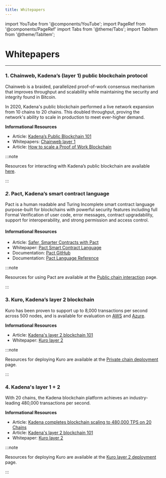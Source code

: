 ```yaml
---
title: Whitepapers
---
```


import YouTube from '@components/YouTube';
import PageRef from '@components/PageRef'
import Tabs from '@theme/Tabs';
import TabItem from '@theme/TabItem';

# Whitepapers

---

### **1. Chainweb, Kadena’s (layer 1) public blockchain protocol** <a href="#1-chainweb-kadenas-public-blockchain-protocol" id="1-chainweb-kadenas-public-blockchain-protocol"></a>

Chainweb is a braided, parallelized proof-of-work consensus mechanism that improves throughput and scalability while maintaining the security and integrity found in Bitcoin.

<YouTube videoId="hYvXxFbsN6I"/>

In 2020, Kadena's public blockchain performed a live network expansion from 10 chains to 20 chains. This doubled throughput, proving the network's ability to scale in production to meet ever-higher demand.

**Informational Resources**

- Article: [Kadena’s Public Blockchain 101](https://medium.com/kadena-io/all-about-chainweb-101-and-faqs-6bd88c325b45)
- Whitepapers: [Chainweb layer 1](./chainweb-layer-1.md)
- Article: [How to scale a Proof of Work Blockchain](https://medium.com/kadena-io/how-to-scale-a-proof-of-work-blockchain-9233e5b4b62)&#x20;

:::note

Resources for interacting with Kadena’s public blockchain are available [here](../../build/resources/pact-resources).

:::

### _2_**. Pact, Kadena’s smart contract language** <a href="#3-pact-kadenas-smart-contract-language" id="3-pact-kadenas-smart-contract-language"></a>

Pact is a human readable and Turing Incomplete smart contract language purpose-built for blockchains with powerful security features including full Formal Verification of user code, error messages, contract upgradability, support for interoperability, and strong permission and access control.

#### **Informational Resources**

- Article: [Safer, Smarter Contracts with Pact](https://medium.com/kadena-io/safer-smarter-contracts-with-pact-e86b9ccaca9f)
- Whitepaper: [Pact Smart Contract Language](./pact-smart-contract-language.md)
- Documentation: [Pact GitHub](https://github.com/kadena-io/pact)
- Documentation: [Pact Language Reference](https://pact-language.readthedocs.io/en/latest/pact-reference.html)

:::note

Resources for using Pact are available at the [Public chain interaction](https://kadena-io.github.io/kadena-docs/Public-Chain-Docs.html) page.

:::

### **3. Kuro, Kadena’s layer 2 blockchain** <a href="#2-kuro-kadenas-private-blockchain" id="2-kuro-kadenas-private-blockchain"></a>

Kuro has been proven to support up to 8,000 transactions per second across 500 nodes, and is available for evaluation on [AWS](https://aws.amazon.com/marketplace/pp/Kadena-LLC-Kadena-Blockchain-for-Enterprise-Commun/B07MKMKP4F) and [Azure](https://azuremarketplace.microsoft.com/en-ca/marketplace/apps/kadenallc.scalablebft?tab=Overview).

**Informational Resources**

- Article: [Kadena's layer 2 blockchain 101](https://medium.com/kadena-io/scalablebft-kadenas-private-blockchain-101-c99895c0fd50)
- Whitepaper: [Kuro layer 2](./kuro-layer-2.md)

:::note

Resources for deploying Kuro are available at the [Private chain deployment](https://kadena-io.github.io/kadena-docs/Private-Chain-Docs.html) page.

:::

### **4. Kadena's layer 1 + 2** <a href="#2-kuro-kadenas-private-blockchain" id="2-kuro-kadenas-private-blockchain"></a>

With 20 chains, the Kadena blockchain platform achieves an industry-leading 480,000 transactions per second.

<!-- ![Chainweb nodes have their own “local cluster” of two independent Kuro chains. They synchronize with the Chainweb node using a cross-chain bridge. Kuro chains in the cluster can accept transactions at 8k per second directly from clients and between each other. Thus a single cluster can do 16k TPS. Using the power of both layer 1 and layer 2 networks, Kadena’s blockchain can achieve around 480,000 TPS.](<../.gitbook/assets/Screenshot 2021-10-19 at 08.43.48.png>) -->

**Informational Resources**

- Article: [Kadena completes blockchain scaling to 480,000 TPS on 20 Chains](https://medium.com/kadena-io/kadena-completes-hybrid-blockchain-scaling-to-480-000-transactions-per-second-on-20-chains-5a652295533c)
- Article: [Kadena's layer 2 blockchain 101](https://medium.com/kadena-io/scalablebft-kadenas-private-blockchain-101-c99895c0fd50)
- Whitepaper: [Kuro layer 2](./kuro-layer-2.md)

:::note

Resources for deploying Kuro are available at the [Kuro layer 2 deployment](../../build/kuro-layer-2.md) page.

:::
